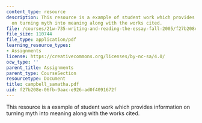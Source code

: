 ```yaml
---
content_type: resource
description: This resource is a example of student work which provides information
  on turning myth into meaning along with the works cited.
file: /courses/21w-735-writing-and-reading-the-essay-fall-2005/f27b208e06fb9aace926ad0f4091672f_campbell_samatha.pdf
file_size: 110744
file_type: application/pdf
learning_resource_types:
- Assignments
license: https://creativecommons.org/licenses/by-nc-sa/4.0/
ocw_type: ''
parent_title: Assignments
parent_type: CourseSection
resourcetype: Document
title: campbell_samatha.pdf
uid: f27b208e-06fb-9aac-e926-ad0f4091672f
---
```

This resource is a example of student work which provides information on turning myth into meaning along with the works cited.